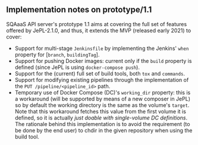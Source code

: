 ## Implementation notes on prototype/1.1

SQAaaS API server's prototype 1.1 aims at covering the full set of features offered by JePL-2.1.0, and thus, it extends the MVP (released early 2021) to cover:
- Support for multi-stage `Jenkinsfile` by implementing the Jenkins' `when` property for [`branch`, `buildingTag`].
- Support for pushing Docker images: current only if the `build` property is defined (since JePL is using `docker-compose push`).
- Support for the (current) full set of build tools, both `tox` and `commands`.
- Support for modifying existing pipelines through the implementation of the `PUT /pipeline/<pipeline_id>` path.
- Temporary use of Docker Compose (DC)'s `working_dir` property: this is a workaround (will be supported by means of a new composer in JePL) so by default the working directory is the same as the volume's `target`. Note that this workaround fetches this value from the first volume it is defined, so it is actually _just doable with single-volume DC definitions_. The rationale behind this implementation is to avoid the requirement (to be done by the end user) to chdir in the given repository when using the build tool.
